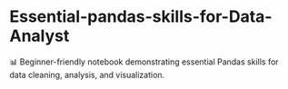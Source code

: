 # Essential-pandas-skills-for-Data-Analyst
📊 Beginner-friendly notebook demonstrating essential Pandas skills for data cleaning, analysis, and visualization.
